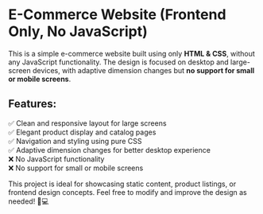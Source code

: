 # **E-Commerce Website (Frontend Only, No JavaScript)**  

This is a simple e-commerce website built using only **HTML & CSS**, without any JavaScript functionality. The design is focused on desktop and large-screen devices, with adaptive dimension changes but **no support for small or mobile screens**.  

## **Features:**  
✅ Clean and responsive layout for large screens  
✅ Elegant product display and catalog pages  
✅ Navigation and styling using pure CSS  
✅ Adaptive dimension changes for better desktop experience  
❌ No JavaScript functionality  
❌ No support for small or mobile screens  

This project is ideal for showcasing static content, product listings, or frontend design concepts. Feel free to modify and improve the design as needed! 🎨💻
